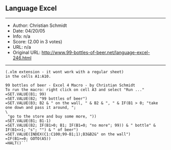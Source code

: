 
## Language Excel ##
---
- Author: Christian Schmidt
- Date: 04/20/05
- Info: n/a
- Score:  (2.00 in 3 votes)
- URL: n/a
- Original URL: http://www.99-bottles-of-beer.net/language-excel-246.html
---

```Paste the following lines into an Excel 4 Macro file 
(.xlm extension - it wont work with a regular sheet) 
in the cells A1:A10.

99 bottles of beer - Excel 4 Macro - by Christian Schmidt
To run the macro: right click on cell A3 and select "Run ..."
=SET.VALUE(B1; 99)
=SET.VALUE(B2; "99 bottles of beer")
=SET.VALUE(B3; B2 & " on the wall, " & B2 & ", " & IF(B1 > 0; "take one down and pass it around, ";
\
 "go to the store and buy some more, "))
=SET.VALUE(B1; B1-1)
=SET.VALUE(B2; IF(B1>0; B1; IF(B1=0; "no more"; 99)) & " bottle" & IF(B1<>1; "s"; "") & " of beer")
=SET.VALUE(INDEX(C1:C100;99-B1;1);B3&B2&" on the wall")
=IF(B1>=0; GOTO(A5))
=HALT()```